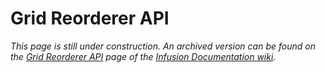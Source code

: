 # Grid Reorderer API #

_This page is still under construction. An archived version can be found on the [Grid Reorderer API](http://wiki.fluidproject.org/display/docs/Grid+Reorderer+API) page of the [Infusion Documentation wiki](http://wiki.fluidproject.org/display/docs/Infusion+Documentation)._
